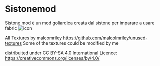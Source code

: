 # Sistonemod
Sistone mod è un mod goliardica creata dal sistone per imparare a usare fabric
![icon](https://user-images.githubusercontent.com/75392004/173403651-68279407-3024-427c-878c-7721f2ac5e2b.png)



All Textures by malcomriley
https://github.com/malcolmriley/unused-textures
Some of the textures could be modified by me

distribuited under CC BY-SA 4.0 International Licence:
https://creativecommons.org/licenses/by/4.0/
